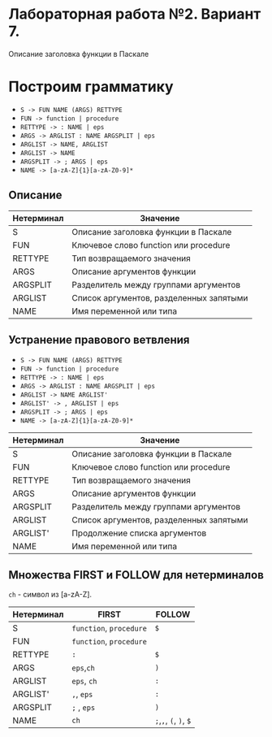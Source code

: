 # Лабораторная работа №2. Вариант 7.
Описание заголовка функции в Паскале

# Построим грамматику

* `S -> FUN NAME (ARGS) RETTYPE`
* `FUN -> function | procedure`
* `RETTYPE -> : NAME | eps`
* `ARGS -> ARGLIST : NAME ARGSPLIT | eps`
* `ARGLIST -> NAME, ARGLIST`
* `ARGLIST -> NAME`
* `ARGSPLIT -> ; ARGS | eps`
* `NAME -> [a-zA-Z]{1}[a-zA-Z0-9]*`

## Описание 

Нетерминал    | Значение
------------- | -------------
S  | Описание заголовка функции в Паскале
FUN | Ключевое слово function или procedure
RETTYPE | Тип возвращаемого значения
ARGS | Описание аргументов функции
ARGSPLIT | Разделитель между группами аргументов
ARGLIST | Список аргументов, разделенных запятыми
NAME | Имя переменной или типа


## Устранение правового ветвления

* `S -> FUN NAME (ARGS) RETTYPE`
* `FUN -> function | procedure`
* `RETTYPE -> : NAME | eps`
* `ARGS -> ARGLIST : NAME ARGSPLIT | eps`
* `ARGLIST -> NAME ARGLIST'`
* `ARGLIST' -> , ARGLIST | eps`
* `ARGSPLIT -> ; ARGS | eps`
* `NAME -> [a-zA-Z]{1}[a-zA-Z0-9]*`

Нетерминал    | Значение
------------- | -------------
S  | Описание заголовка функции в Паскале
FUN | Ключевое слово function или procedure
RETTYPE | Тип возвращаемого значения
ARGS | Описание аргументов функции
ARGSPLIT | Разделитель между группами аргументов
ARGLIST | Список аргументов, разделенных запятыми
ARGLIST' | Продолжение списка аргументов
NAME | Имя переменной или типа


## Множества FIRST и FOLLOW для нетерминалов

`ch` - символ из [a-zA-Z]. 

Нетерминал | FIRST    | FOLLOW
-----------|----------|-------
S          | `function`, `procedure` |`$`
FUN          | `function`, `procedure` |` `
RETTYPE | `:` | `$`
ARGS  | `eps`,`ch`  |`)`
ARGLIST    | `eps`, `ch` |`:`
ARGLIST'   | `,`, `eps` |`:`
ARGSPLIT | `;` , `eps` | `)`
NAME       | `ch`      |`;`,`,`, `(`, `)`, `$`
